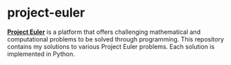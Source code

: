 # project-euler

[**Project Euler**](https://projecteuler.net/) is a platform that offers challenging mathematical and computational problems to be solved through programming. This repository contains my solutions to various Project Euler problems. Each solution is implemented in Python.